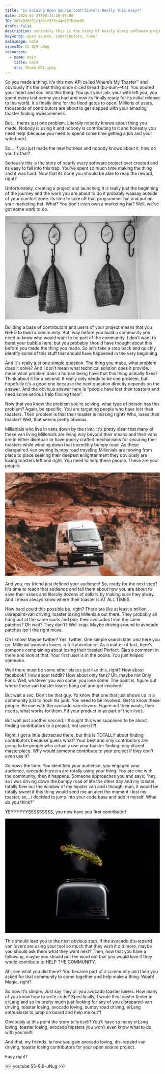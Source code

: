 ```yaml
---
title: "Is Gaining Open Source Contributors Really This Easy?"
date: 2023-01-27T00:34:38-05:00
ID: 207a330852c38e1f359c44d87fbbbe85
draft: false
description: seriously this is the story of nearly every software project ever created. And its easy to fall into this trap. you’ve spent so much time making the thing and it was hard. now that its done you should be able to reap the reward, right? unfortunately, creating a project and launching it is really just the beginning of the journey and the work you are about to do it probably waaaay outside of your comfort zone. Its time to take off that programmer hat and put on your marketing hat. what? you dont even own a marketing hat? well, we’ve got some work to to.
keywords: open source, contributors, humor
mainImage: main
videoID: S5-8I9-uNug
resources:
  - name: main
    title: main
    src: thumb.001.jpeg
---
```


So you made a thing. It's this new API called Where’s My Toaster™ and obviously it's the best thing since sliced bread (bu-dum—tis). You poured your heart and soul into this thing. You quit your job, your wife left you, you spent every last penny you had and now its finally ready for its initial release to the world. It's finally time for the flood gates to open. Millions of users, thousands of contributors are about to get slapped with your amazing toaster finding awesomeness.

But… theres just one problem. Literally nobody knows about thing you made. Nobody is using it and nobody is contributing to it and honestly you need help (because you need to spend some time getting a job and your wife back).

So… if you just made the new hotness and nobody knows about it, how do you fix that?

Seriously this is the story of nearly every software project ever created and its easy to fall into this trap. You’ve spent so much time making the thing and it was hard. Now that its done you should be able to reap the reward, right?

Unfortunately, creating a project and launching it is really just the beginning of the journey and the work you are about to do it probably waaaay outside of your comfort zone. Its time to take off that programmer hat and put on your marketing hat. What? You don't even own a marketing hat? Well, we’ve got some work to do.

![Hat Rack](elin-tabitha-Hu5U4bLn7IM-unsplash.jpg)

Building a base of contributors and users of your project means that you NEED to build a community. But, way before you build a community you need to know who would want to be part of the community. I don't want to burst your bubble here, but you probably should have thought about this before you made the thing you made. So let’s take a step back and quickly identify some of this stuff that should have happened in the very beginning.

And it's really just one simple question. The thing you made, what problem does it solve? And I don't mean what technical solution does it provide. I mean what problem does a human being have that this thing actually fixes? Think about it for a second. It really only needs to be one problem, but hopefully it's a good one because the next question directly depends on the answer. And the obvious answer here is “people have lost their toasters and need some serious help finding them”.

Now that you know the problem you’re solving, what type of person has this problem? Again, be specific. You are targeting people who have lost their toasters. Their problem is that their toaster is missing right? Who, loses their toaster? Well, that seems pretty obvious.

Millenials who live in vans down by the river. It's pretty clear that many of these van living Millenials are living way beyond their means and their vans are in either disrepair or have poorly crafted mechanisms for securing their toasters while winding down that incredibly bumpy road. As these disrepaired-van owning bumpy road traveling Millenials are moving from place to place seeking their deepest enlightenment they obviously are losing toasters left and right. You need to help these people. These are your people.

![A van on a road](bradley-dunn-hI11J9TlBUE-unsplash.jpg)

And you, my friend just defined your audience! So, ready for the next step? It's time to reach that audience and tell them about how you are about to save their asses and literally dozens of dollars by making sure they alway. And I mean always know where their toaster is AT ALL TIMES.

How hard could this possible be, right? There are like at least a million disrepaird-van driving, toaster losing Millenials out there. They probably all hang out at the same spots and pick their avocados from the same patches? Oh wait? They don't? Well crap. Maybe driving around to avocado patches isn't the right move.

Oh i know! Maybe twitter? Yes, twitter. One simple search later and here you go. Millenial avocado lovers in full abundance. As a matter of fact, here’s someone complaining about losing their toaster! Perfect. Slap a comment in there and look at that. Your first user is in the books. You just helped someone.

Well there must be some other places just like this, right? How about facebook? How about reddit? How about only fans? Uh, maybe not Only Fans. Well, whatever you win some, you lose some. The point is, figure out where these van toaster losers hang out and get involved!

But wait a sec. Don't be that guy. Ya know that one that just shows up in a community just to hock his junk. You need to be involved. Get to know these people. Be one with the avocado van-drivers. Figure out their wants, their needs, what works for them. Fit your product in as part of their lives.

But wait just another second. I thought this was supposed to be about finding contributors to a project, not users??!

Right. I got a little distracted there, but this is TOTALLY about finding contributors because guess what? Your best and only contributors are going to be people who actually use your toaster finding magnificent masterpiece. Why would someone contribute to your project if they don't even use it?

So nows the time. You identified your audience, you engaged your audience, avocado hipsters are totally using your thing. You are one with the community, then it happens. Someone approaches you and says: “hey, so i was driving down the bumpy road of life the other day and my toaster totally flew out the window of my hipster van and i though: man, it would be totally sweet if this thing would send me an alert the moment i lost my toaster, so… i decided to jump into your code base and add it myself. What do you think?”

YEYYYYYYSSSSSSSSS, you now have you first contributor!

![Avocado toast popping out of a toaster](sara-julie-yoFIPu3PpgU-unsplash.jpg)

This should lead you to the next obvious step. If the avocado dis-repaird van lovers are using your tool so much that they wish it did more, maybe you should ask them what they want next? Then, now that you have a following, maybe you should put the word out that you would love if they would contribute to HELP THE COMMUNITY.

Ah, see what you did there? You became part of a community and then you asked for that community to come together and help make a thing. Woah! Magic, right?

So now it's simple. Just say “hey all you avocado toaster losers. How many of you know how to write code? Specifically, I wrote this toaster finder in erLang and so im pretty much just looking for any of you disrepared-van driving, toaster losing, avocado loving, bumpy road driving, erLang enthusiasts to jump on board and help me out”!

Obviously at this point the story tells itself! You’ll have so many erLang loving, toaster losing, avocado hipsters you won't even know what to do with yourself!

And that, my friends, is how you gain avocado loving, dis-repaird van driving, toaster losing contributors for your open source project.

Easy right?

{{< youtube S5-8I9-uNug >}}
